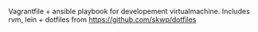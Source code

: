 Vagrantfile + ansible playbook for developement virtualmachine. Includes rvm, lein + dotfiles from https://github.com/skwp/dotfiles
